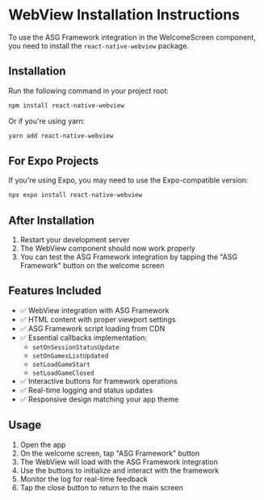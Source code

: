 # WebView Installation Instructions

To use the ASG Framework integration in the WelcomeScreen component, you need to install the `react-native-webview` package.

## Installation

Run the following command in your project root:

```bash
npm install react-native-webview
```

Or if you're using yarn:

```bash
yarn add react-native-webview
```

## For Expo Projects

If you're using Expo, you may need to use the Expo-compatible version:

```bash
npx expo install react-native-webview
```

## After Installation

1. Restart your development server
2. The WebView component should now work properly
3. You can test the ASG Framework integration by tapping the "ASG Framework" button on the welcome screen

## Features Included

- ✅ WebView integration with ASG Framework
- ✅ HTML content with proper viewport settings
- ✅ ASG Framework script loading from CDN
- ✅ Essential callbacks implementation:
  - `setOnSessionStatusUpdate`
  - `setOnGamesListUpdated`
  - `setLoadGameStart`
  - `setLoadGameClosed`
- ✅ Interactive buttons for framework operations
- ✅ Real-time logging and status updates
- ✅ Responsive design matching your app theme

## Usage

1. Open the app
2. On the welcome screen, tap "ASG Framework" button
3. The WebView will load with the ASG Framework integration
4. Use the buttons to initialize and interact with the framework
5. Monitor the log for real-time feedback
6. Tap the close button to return to the main screen
